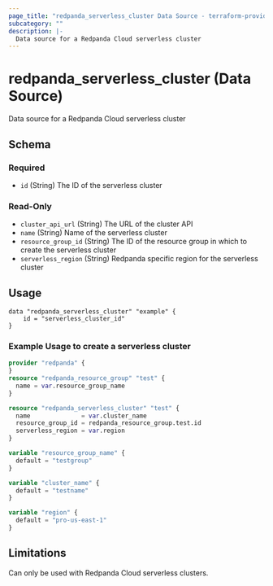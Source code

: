 ```yaml
---
page_title: "redpanda_serverless_cluster Data Source - terraform-provider-redpanda"
subcategory: ""
description: |-
  Data source for a Redpanda Cloud serverless cluster
---
```


# redpanda_serverless_cluster (Data Source)

Data source for a Redpanda Cloud serverless cluster

<!-- schema generated by tfplugindocs -->
## Schema

### Required

- `id` (String) The ID of the serverless cluster

### Read-Only

- `cluster_api_url` (String) The URL of the cluster API
- `name` (String) Name of the serverless cluster
- `resource_group_id` (String) The ID of the resource group in which to create the serverless cluster
- `serverless_region` (String) Redpanda specific region for the serverless cluster

## Usage

```hcl
data "redpanda_serverless_cluster" "example" {
    id = "serverless_cluster_id"
}
```

### Example Usage to create a serverless cluster

```terraform
provider "redpanda" {
}
resource "redpanda_resource_group" "test" {
  name = var.resource_group_name
}

resource "redpanda_serverless_cluster" "test" {
  name              = var.cluster_name
  resource_group_id = redpanda_resource_group.test.id
  serverless_region = var.region
}

variable "resource_group_name" {
  default = "testgroup"
}

variable "cluster_name" {
  default = "testname"
}

variable "region" {
  default = "pro-us-east-1"
}
```

## Limitations

Can only be used with Redpanda Cloud serverless clusters.